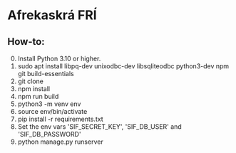 # Afrekaskrá FRÍ

## How-to:
0. Install Python 3.10 or higher.
1. sudo apt install libpq-dev unixodbc-dev libsqliteodbc python3-dev npm git build-essentials
2. git clone
3. npm install
4. npm run build
5. python3 -m venv env
6. source env/bin/activate
7. pip install -r requirements.txt
8. Set the env vars 'SIF_SECRET_KEY', 'SIF_DB_USER' and 'SIF_DB_PASSWORD'
9. python manage.py runserver
